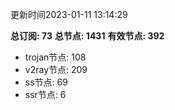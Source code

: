 更新时间2023-01-11 13:14:29

**总订阅: 73**
**总节点: 1431**
**有效节点: 392**
- trojan节点: 108
- v2ray节点: 209
- ss节点: 69
- ssr节点: 6
